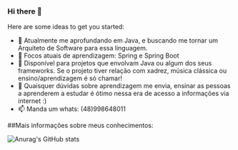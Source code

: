 ### Hi there 👋

Here are some ideas to get you started:

- 🔭 Atualmente me aprofundando em Java, e buscando me tornar um Arquiteto de Software para essa linguagem. 
- 🌱 Focos atuais de aprendizagem: Spring e Spring Boot
- 👯 Disponível para projetos que envolvam Java ou algum dos seus frameworks. Se o projeto tiver relação com xadrez, música clássica ou ensino/aprendizagem é só chamar!
- 💬 Quaisquer dúvidas sobre aprendizagem me envia, ensinar as pessoas a aprenderem a estudar é ótimo nessa era de acesso a informações via internet :)
- 📫 Manda um whats: (48)998648011

##Mais informações sobre meus conhecimentos:

![Anurag's GitHub stats](https://github-readme-stats.vercel.app/api?PedrodeCTedesco=anuraghazra&hide=contribs,prs)
